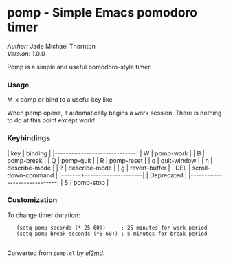 # pomp - Simple Emacs pomodoro timer

_Author:_ Jade Michael Thornton<br>
_Version:_ 1.0.0<br>

Pomp is a simple and useful pomodoro-style timer.

### Usage

 M-x pomp or bind to a useful key like <f12>.

 When pomp opens, it automatically begins a work session. There is nothing
 to do at this point except work!

### Keybindings

 | key   | binding             |
 |-------+---------------------|
 | W     | pomp-work           |
 | B     | pomp-break          |
 | Q     | pomp-quit           |
 | R     | pomp-reset          |
 | q     | quit-window         |
 | h     | describe-mode       |
 | ?     | describe-mode       |
 | g     | revert-buffer       |
 | DEL   | scroll-down-command |
 |-------+---------------------|
 | Deprecated                  |
 |-------+---------------------|
 | S     | pomp-stop           |

### Customization

 To change timer duration:

       (setq pomp-seconds (* 25 60))     ; 25 minutes for work period
       (setq pomp-break-seconds (*5 60)) ; 5 minutes for break period


---
Converted from `pomp.el` by [_el2md_](https://gitlab.com/thornjad/el2md).

